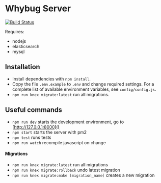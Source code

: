 # Whybug Server
[![Build Status](https://travis-ci.org/whybug/whybug-server.svg?branch=master)](https://travis-ci.org/whybug/whybug-server)

Requires:

  * nodejs
  * elasticsearch
  * mysql

## Installation

 - Install dependencies with `npm install`.
 - Copy the file `.env.example` to `.env` and change required settings. For a complete list of available environment variables, see `config/config.js`.
 - `npm run knex migrate:latest` run all migrations.

## Useful commands

 * `npm run dev` starts the development environment, go to [http://127.0.0.1:8000]()
 * `npm start` starts the server with pm2
 * `npm test` runs tests
 * `npm run watch` recompile javascript on change

#### Migrations

 * `npm run knex migrate:latest` run all migrations
 * `npm run knex migrate:rollback` undo latest migration
 * `npm run knex migrate:make [migration_name]` creates a new migration
